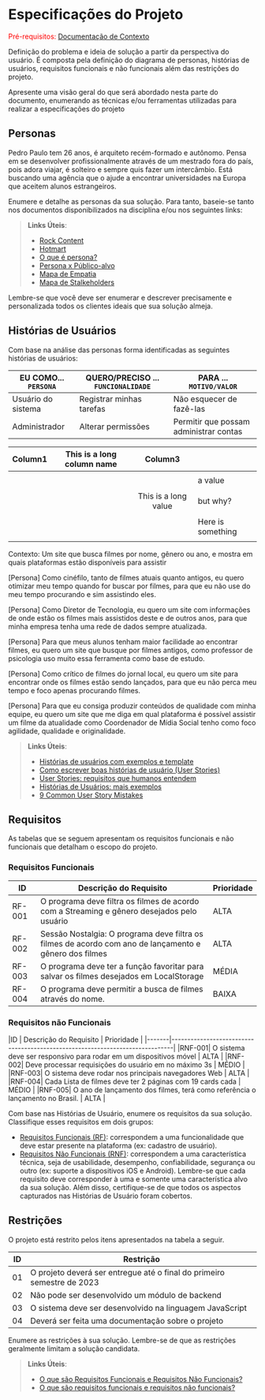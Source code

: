 # Especificações do Projeto

<span style="color:red">Pré-requisitos: <a href="1-Documentação de Contexto.md"> Documentação de Contexto</a></span>

Definição do problema e ideia de solução a partir da perspectiva do usuário. É composta pela definição do  diagrama de personas, histórias de usuários, requisitos funcionais e não funcionais além das restrições do projeto.

Apresente uma visão geral do que será abordado nesta parte do documento, enumerando as técnicas e/ou ferramentas utilizadas para realizar a especificações do projeto

## Personas

Pedro Paulo tem 26 anos, é arquiteto recém-formado e autônomo. Pensa em se desenvolver profissionalmente através de um mestrado fora do país, pois adora viajar, é solteiro e sempre quis fazer um intercâmbio. Está buscando uma agência que o ajude a encontrar universidades na Europa que aceitem alunos estrangeiros.

Enumere e detalhe as personas da sua solução. Para tanto, baseie-se tanto nos documentos disponibilizados na disciplina e/ou nos seguintes links:

> **Links Úteis**:
> - [Rock Content](https://rockcontent.com/blog/personas/)
> - [Hotmart](https://blog.hotmart.com/pt-br/como-criar-persona-negocio/)
> - [O que é persona?](https://resultadosdigitais.com.br/blog/persona-o-que-e/)
> - [Persona x Público-alvo](https://flammo.com.br/blog/persona-e-publico-alvo-qual-a-diferenca/)
> - [Mapa de Empatia](https://resultadosdigitais.com.br/blog/mapa-da-empatia/)
> - [Mapa de Stalkeholders](https://www.racecomunicacao.com.br/blog/como-fazer-o-mapeamento-de-stakeholders/)
>
Lembre-se que você deve ser enumerar e descrever precisamente e personalizada todos os clientes ideais que sua solução almeja.

## Histórias de Usuários

Com base na análise das personas forma identificadas as seguintes histórias de usuários:

|EU COMO... `PERSONA`| QUERO/PRECISO ... `FUNCIONALIDADE` |PARA ... `MOTIVO/VALOR`                 |
|--------------------|------------------------------------|----------------------------------------|
|Usuário do sistema  | Registrar minhas tarefas           | Não esquecer de fazê-las               |
|Administrador       | Alterar permissões                 | Permitir que possam administrar contas |

| Column1 | This is a long column name | Column3 |  |
|--:|---------|:--:|:----|
||         |  |         |
|     |  |         |   a value      |
||         |         |         |
|     |         | This is a long value |       but why? |
|     |         |         |         |
|     |                                           |         | Here is something |
|  |         |   |         |
Contexto:
Um site que busca filmes por nome, gênero ou ano, e mostra em quais plataformas estão disponíveis para assistir

[Persona] Como cinéfilo, tanto de filmes atuais quanto antigos, eu quero otimizar meu tempo quando for buscar por filmes, para que eu não use do meu tempo procurando e sim assistindo eles.

[Persona] Como Diretor de Tecnologia, eu quero um site com informações de onde estão os filmes mais assistidos deste e de outros anos, para que minha empresa tenha uma rede de dados sempre atualizada.

[Persona] Para que meus alunos tenham maior facilidade ao encontrar filmes, eu quero um site que busque por filmes antigos, como professor de psicologia uso muito essa ferramenta como base de estudo. 

[Persona] Como crítico de filmes do jornal local, eu quero um site para encontrar onde os filmes estão sendo lançados, para que eu não perca meu tempo e foco apenas procurando filmes.

[Persona] Para que eu consiga produzir conteúdos de qualidade com minha equipe, eu quero um site que me diga em qual plataforma é possível assistir um filme da atualidade como Coordenador de Mídia Social tenho como foco agilidade, qualidade e originalidade.

> **Links Úteis**:
> - [Histórias de usuários com exemplos e template](https://www.atlassian.com/br/agile/project-management/user-stories)
> - [Como escrever boas histórias de usuário (User Stories)](https://medium.com/vertice/como-escrever-boas-users-stories-hist%C3%B3rias-de-usu%C3%A1rios-b29c75043fac)
> - [User Stories: requisitos que humanos entendem](https://www.luiztools.com.br/post/user-stories-descricao-de-requisitos-que-humanos-entendem/)
> - [Histórias de Usuários: mais exemplos](https://www.reqview.com/doc/user-stories-example.html)
> - [9 Common User Story Mistakes](https://airfocus.com/blog/user-story-mistakes/)

## Requisitos

As tabelas que se seguem apresentam os requisitos funcionais e não funcionais que detalham o escopo do projeto.

### Requisitos Funcionais

|ID    | Descrição do Requisito                                                                                 | Prioridade |
|------|--------------------------------------------------------------------------------------------------------|------------|
|RF-001| O programa deve filtra os filmes de acordo com a Streaming e gênero desejados pelo usuário             |    ALTA    |      
|RF-002| Sessão Nostalgia: O programa deve filtra os filmes de acordo com ano de lançamento e gênero dos filmes |    ALTA    |
|RF-003| O programa deve ter a função favoritar para salvar os filmes desejados em LocalStorage                 |    MÉDIA   |
|RF-004| O programa deve permitir a busca de filmes através do nome.                                            |    BAIXA   |


### Requisitos não Funcionais

|ID     | Descrição do Requisito                                                       | Prioridade |
|-------|------------------------------------------------------------------------------|
|RNF-001| O sistema deve ser responsivo para rodar em um dispositivos móvel            |   ALTA     | 
|RNF-002| Deve processar requisições do usuário em no máximo 3s                        |   MÉDIO    | 
|RNF-003| O sistema deve rodar nos principais navegadores Web                          |   ALTA     |
|RNF-004| Cada Lista de filmes deve ter 2 páginas com 19 cards cada                    |   MÉDIO    |
|RNF-005| O ano de lançamento dos filmes, terá como referência o lançamento no Brasil. |   ALTA     |


Com base nas Histórias de Usuário, enumere os requisitos da sua solução. Classifique esses requisitos em dois grupos:

- [Requisitos Funcionais
 (RF)](https://pt.wikipedia.org/wiki/Requisito_funcional):
 correspondem a uma funcionalidade que deve estar presente na
  plataforma (ex: cadastro de usuário).
- [Requisitos Não Funcionais
  (RNF)](https://pt.wikipedia.org/wiki/Requisito_n%C3%A3o_funcional):
  correspondem a uma característica técnica, seja de usabilidade,
  desempenho, confiabilidade, segurança ou outro (ex: suporte a
  dispositivos iOS e Android).
Lembre-se que cada requisito deve corresponder à uma e somente uma
característica alvo da sua solução. Além disso, certifique-se de que
todos os aspectos capturados nas Histórias de Usuário foram cobertos.

## Restrições

O projeto está restrito pelos itens apresentados na tabela a seguir.

|ID| Restrição                                             |
|--|------------------------------------------------------------------------|
|01| O projeto deverá ser entregue até o final do primeiro semestre de 2023 |
|02| Não pode ser desenvolvido um módulo de backend                         |
|03| O sistema deve ser desenvolvido na linguagem JavaScript                |
|04| Deverá ser feita uma documentação sobre o projeto                      |

Enumere as restrições à sua solução. Lembre-se de que as restrições geralmente limitam a solução candidata.

> **Links Úteis**:
> - [O que são Requisitos Funcionais e Requisitos Não Funcionais?](https://codificar.com.br/requisitos-funcionais-nao-funcionais/)
> - [O que são requisitos funcionais e requisitos não funcionais?](https://analisederequisitos.com.br/requisitos-funcionais-e-requisitos-nao-funcionais-o-que-sao/)
